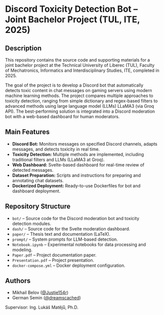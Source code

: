 # Discord Toxicity Detection Bot – Joint Bachelor Project (TUL, ITE, 2025)

## Description

This repository contains the source code and supporting materials for a joint bachelor project at the Technical University of Liberec (TUL), Faculty of Mechatronics, Informatics and Interdisciplinary Studies, ITE, completed in 2025.

The goal of the project is to develop a Discord bot that automatically detects toxic content in chat messages on gaming servers using modern machine learning methods. The project compares multiple approaches to toxicity detection, ranging from simple dictionary and regex-based filters to advanced methods using large language model (LLMs) LLaMA3 (via Groq API). The best-performing solution is integrated into a Discord moderation bot with a web-based dashboard for human moderators.

## Main Features

- **Discord Bot:** Monitors messages on specified Discord channels, adapts messages, and detects toxicity in real time.
- **Toxicity Detection:** Multiple methods are implemented, including traditional filters and LLMs (LLaMA3 at Groq).
- **Web Dashboard:** Svelte-based dashboard for real-time review of detected messages.
- **Dataset Preparation:** Scripts and instructions for preparing and annotating chat datasets.
- **Dockerized Deployment:** Ready-to-use Dockerfiles for bot and dashboard deployment.

## Repository Structure

- `bot/` – Source code for the Discord moderation bot and toxicity detection modules.
- `dash/` – Source code for the Svelte moderation dashboard.
- `paper/` – Thesis text and documentation (LaTeX).
- `prompt/` – System prompts for LLM-based detection.
- `Notebook.ipynb` – Experimental notebooks for data processing and modeling.
- `Paper.pdf` – Project documentation paper.
- `Presentation.pdf` – Project presentation.
- `docker-compose.yml` – Docker deployment configuration.

## Authors

- Mikhail Belov ([@Justje154r](https://github.com/justje154r))
- German Semin ([@dreamscached](https://github.com/dreamscached))

Supervisor: Ing. Lukáš Matějů, Ph.D.
